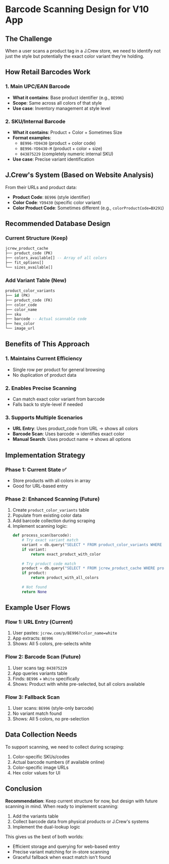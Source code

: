 # Barcode Scanning Design for V10 App

## The Challenge
When a user scans a product tag in a J.Crew store, we need to identify not just the style but potentially the exact color variant they're holding.

## How Retail Barcodes Work

### 1. Main UPC/EAN Barcode
- **What it contains**: Base product identifier (e.g., `BE996`)
- **Scope**: Same across all colors of that style
- **Use case**: Inventory management at style level

### 2. SKU/Internal Barcode
- **What it contains**: Product + Color + Sometimes Size
- **Format examples**:
  - `BE996-YD9430` (product + color code)
  - `BE996-YD9430-M` (product + color + size)
  - `043875229` (completely numeric internal SKU)
- **Use case**: Precise variant identification

## J.Crew's System (Based on Website Analysis)

From their URLs and product data:
- **Product Code**: `BE996` (style identifier)
- **Color Code**: `YD9430` (specific color variant)
- **Color Product Code**: Sometimes different (e.g., `colorProductCode=BX291`)

## Recommended Database Design

### Current Structure (Keep)
```sql
jcrew_product_cache
├── product_code (PK)
├── colors_available[] -- Array of all colors
├── fit_options[]
└── sizes_available[]
```

### Add Variant Table (New)
```sql
product_color_variants
├── id (PK)
├── product_code (FK)
├── color_code
├── color_name
├── sku
├── barcode -- Actual scannable code
├── hex_color
└── image_url
```

## Benefits of This Approach

### 1. Maintains Current Efficiency
- Single row per product for general browsing
- No duplication of product data

### 2. Enables Precise Scanning
- Can match exact color variant from barcode
- Falls back to style-level if needed

### 3. Supports Multiple Scenarios
- **URL Entry**: Uses product_code from URL → shows all colors
- **Barcode Scan**: Uses barcode → identifies exact color
- **Manual Search**: Uses product name → shows all options

## Implementation Strategy

### Phase 1: Current State ✅
- Store products with all colors in array
- Good for URL-based entry

### Phase 2: Enhanced Scanning (Future)
1. Create `product_color_variants` table
2. Populate from existing color data
3. Add barcode collection during scraping
4. Implement scanning logic:
   ```python
   def process_scan(barcode):
       # Try exact variant match
       variant = db.query("SELECT * FROM product_color_variants WHERE barcode = ?", barcode)
       if variant:
           return exact_product_with_color
       
       # Try product code match
       product = db.query("SELECT * FROM jcrew_product_cache WHERE product_code = ?", barcode)
       if product:
           return product_with_all_colors
       
       # Not found
       return None
   ```

## Example User Flows

### Flow 1: URL Entry (Current)
1. User pastes: `jcrew.com/p/BE996?color_name=white`
2. App extracts: `BE996`
3. Shows: All 5 colors, pre-selects white

### Flow 2: Barcode Scan (Future)
1. User scans tag: `043875229`
2. App queries variants table
3. Finds: `BE996` + `White` specifically
4. Shows: Product with white pre-selected, but all colors available

### Flow 3: Fallback Scan
1. User scans: `BE996` (style-only barcode)
2. No variant match found
3. Shows: All 5 colors, no pre-selection

## Data Collection Needs

To support scanning, we need to collect during scraping:
1. Color-specific SKUs/codes
2. Actual barcode numbers (if available online)
3. Color-specific image URLs
4. Hex color values for UI

## Conclusion

**Recommendation**: Keep current structure for now, but design with future scanning in mind. When ready to implement scanning:
1. Add the variants table
2. Collect barcode data from physical products or J.Crew's systems
3. Implement the dual-lookup logic

This gives us the best of both worlds:
- Efficient storage and querying for web-based entry
- Precise variant matching for in-store scanning
- Graceful fallback when exact match isn't found



